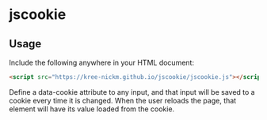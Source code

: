 # jscookie

## Usage
Include the following anywhere in your HTML document:
```html
<script src="https://kree-nickm.github.io/jscookie/jscookie.js"></script>
```
Define a data-cookie attribute to any input, and that input will be saved to a cookie every time it is changed. When the user reloads the page, that element will have its value loaded from the cookie.
